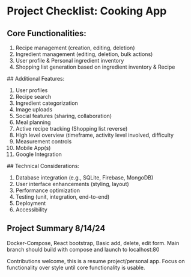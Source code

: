 # Project Checklist: Cooking App
## Core Functionalities:
<ol>
<li>Recipe management (creation, editing, deletion)</li>
<li>Ingredient management (editing, deletion, bulk actions)</li>
<li>User profile & Personal ingredient inventory
<li>Shopping list generation based on ingredient inventory & Recipe</li>
</ol>
## Additional Features:
<ol>
<li>User profiles</li>
<li>Recipe search</li>
<li>Ingredient categorization</li>
<li>Image uploads</li>
<li>Social features (sharing, collaboration)</li>
<li>Meal planning</li>
<li>Active recipe tracking (Shopping list reverse)</l>
<li>High level overview (timeframe, activity level involved, difficulty</li>
<li>Measurement controls</li>
<li>Mobile App(s)</li>
<li>Google Integration</li>
</ol>
## Technical Considerations:
<ol>
<li>Database integration (e.g., SQLite, Firebase, MongoDB)</li>
<li>User interface enhancements (styling, layout)</li>
<li>Performance optimization</li>
<li>Testing (unit, integration, end-to-end)</li>
<li>Deployment</li>
<li>Accessibility</li>
</ol>


</ol>

## Project Summary 8/14/24
Docker-Compose, React bootstrap, Basic add, delete, edit form.
Main branch should build with compose and launch to localhost:80

Contributions welcome, this is a resume project/personal app. Focus on functionality over style until core functionality is usable.
